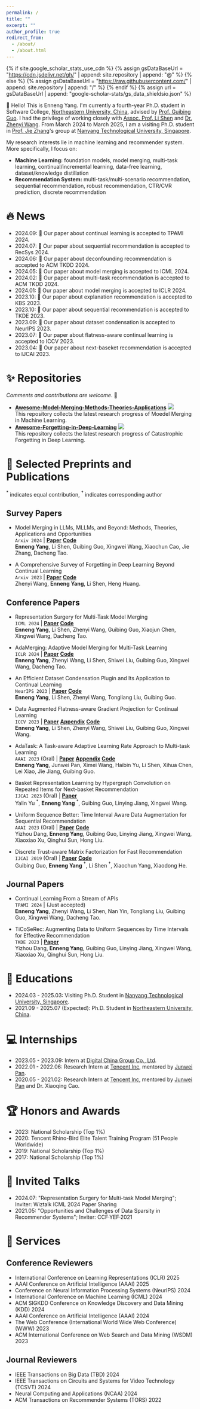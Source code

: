 ```yaml
---
permalink: /
title: ""
excerpt: ""
author_profile: true
redirect_from: 
  - /about/
  - /about.html
---
```


{% if site.google_scholar_stats_use_cdn %}
{% assign gsDataBaseUrl = "https://cdn.jsdelivr.net/gh/" | append: site.repository | append: "@" %}
{% else %}
{% assign gsDataBaseUrl = "https://raw.githubusercontent.com/" | append: site.repository | append: "/" %}
{% endif %}
{% assign url = gsDataBaseUrl | append: "google-scholar-stats/gs_data_shieldsio.json" %}

<span class='anchor' id='about-me'></span>

👋 Hello! This is Enneng Yang. 
I'm currently a fourth-year Ph.D. student in Software College, [Northeastern University, China](https://www.neu.edu.cn/), advised by [Prof. Guibing Guo](https://guoguibing.github.io/cn/). I had the privilege of working closely with [Assoc. Prof. Li Shen](https://sites.google.com/site/mathshenli/home) and [Dr. Zhenyi Wang](https://sites.google.com/view/zhenyiwang). From March 2024 to March 2025, I am a visiting Ph.D. student in [Prof. Jie Zhang](https://personal.ntu.edu.sg/zhangj/)'s group at [Nanyang Technological University, Singapore](https://www.ntu.edu.sg/).


My research interests lie in machine learning and  recommender system. More specifically, I focus on:
- **Machine Learning:** foundation models, model merging, multi-task learning, continual/incremental learning, data-free learning, dataset/knowledge distillation
- **Recommendation System:** multi-task/multi-scenario recommendation, sequential recommendation, robust recommendation, CTR/CVR prediction, discrete recommendation


# 🔥 News

- 2024.09: 🎉 Our paper about continual learning is accepted to TPAMI 2024.
- 2024.07: 🎉 Our paper about sequential recommendation is accepted to RecSys 2024.
- 2024.06: 🎉 Our paper about deconfounding recommendation is accepted to ACM TKDD 2024.
- 2024.05: 🎉 Our paper about model merging is accepted to ICML 2024.
- 2024.02: 🎉 Our paper about multi-task recommendation is accepted to ACM TKDD 2024.
- 2024.01: 🎉 Our paper about model merging is accepted to ICLR 2024.
- 2023.10: 🎉 Our paper about explanation recommendation is accepted to KBS 2023.
- 2023.10: 🎉 Our paper about sequential recommendation is accepted to TKDE 2023.
- 2023.09: 🎉 Our paper about dataset condensation is accepted to NeurIPS 2023.
- 2023.07: 🎉 Our paper about flatness-aware continual learning is accepted to ICCV 2023.
- 2023.04: 🎉 Our paper about next-baseket recommendation is accepted to IJCAI 2023.

<!-- 
&nbsp;🎉 
&nbsp;🎓 
&nbsp;🏅
-->

# ✨ Repositories

*Comments and contributions are welcome*. 👏

- [**Awesome-Model-Merging-Methods-Theories-Applications**](https://github.com/EnnengYang/Awesome-Model-Merging-Methods-Theories-Applications) [![](https://img.shields.io/github/stars/ennengyang/Awesome-Model-Merging-Methods-Theories-Applications?style=flat&label=Stars&logo=github&labelColor=f6f6f6&color=9cf&logoColor=020d12)](https://github.com/EnnengYang/Awesome-Model-Merging-Methods-Theories-Applications) \
  This repository collects the latest research progress of Moedel Merging in Machine Learning. 
- [**Awesome-Forgetting-in-Deep-Learning**](https://github.com/EnnengYang/Awesome-Forgetting-in-Deep-Learning) [![](https://img.shields.io/github/stars/ennengyang/Awesome-Forgetting-in-Deep-Learning?style=flat&label=Stars&logo=github&labelColor=f6f6f6&color=9cf&logoColor=020d12)](https://github.com/EnnengYang/Awesome-Forgetting-in-Deep-Learning) \
  This repository collects the latest research progress of Catastrophic Forgetting in Deep Learning.

<!-- 
# 📝 Selected Preprints 

- Model Merging in LLMs, MLLMs, and Beyond: Methods, Theories, Applications and Opportunities \
  `Arxiv 2024` <font color="red">Survery Paper</font> | [**Paper**](https://arxiv.org/pdf/2408.07666) [**Code**](https://github.com/EnnengYang/Awesome-Model-Merging-Methods-Theories-Applications) \
  **Enneng Yang**, Li Shen, Guibing Guo, Xingwei Wang, Xiaochun Cao, Jie Zhang, Dacheng Tao.
  
- A Comprehensive Survey of Forgetting in Deep Learning Beyond Continual Learning \
  `Arxiv 2023` <font color="red">Survery Paper</font>  | [**Paper**](https://arxiv.org/pdf/2307.09218) [**Code**](https://github.com/EnnengYang/Awesome-Forgetting-in-Deep-Learning) \
  Zhenyi Wang, **Enneng Yang**, Li Shen, Heng Huang.
-->

  
# 📝 Selected Preprints and Publications 

<!-- -
<a href="https://www.ccf.org.cn/Academic_Evaluation/By_category/" class="btn btn-sm z-depth-0" role="button" target="_blank" style="font-size:14px;">[CCF-Rank]</a>
<a href="https://www.caai.cn/index.php?s=/home/article/detail/id/3445.html" class="btn btn-sm z-depth-0" role="button" target="_blank" style="font-size:14px;">[CCAI-Rank]</a>
<a href="http://portal.core.edu.au/conf-ranks/" class="btn btn-sm z-depth-0" role="button" target="_blank" style="font-size:14px;">[CORE-Rank (conf)]</a>
<a href="http://portal.core.edu.au/jnl-ranks/" class="btn btn-sm z-depth-0" role="button" target="_blank" style="font-size:14px;">[CORE-Rank (jnl)]</a>
-->

[comment]: <> (<div class='paper-box'><div class='paper-box-image'><div><div class="badge">CVPR 2016</div><img src='images/500x300.png' alt="sym" width="100%"></div></div>)
[comment]: <> (<div class='paper-box-text' markdown="1">)
[comment]: <> ([Deep Residual Learning for Image Recognition]&#40;https://openaccess.thecvf.com/content_cvpr_2016/papers/He_Deep_Residual_Learning_CVPR_2016_paper.pdf&#41;)
[comment]: <> (**Kaiming He**, Xiangyu Zhang, Shaoqing Ren, Jian Sun)
[comment]: <> ([**Project**]&#40;https://scholar.google.com/citations?view_op=view_citation&hl=zh-CN&user=DhtAFkwAAAAJ&citation_for_view=DhtAFkwAAAAJ:ALROH1vI_8AC&#41; <strong><span class='show_paper_citations' data='DhtAFkwAAAAJ:ALROH1vI_8AC'></span></strong>)
[comment]: <> (- Lorem ipsum dolor sit amet, consectetur adipiscing elit. Vivamus ornare aliquet ipsum, ac tempus justo dapibus sit amet. )
[comment]: <> (</div>)
[comment]: <> (</div>)

$^{\ast}$ indicates equal contribution, $^{\dagger}$ indicates corresponding author

## Survey Papers

- Model Merging in LLMs, MLLMs, and Beyond: Methods, Theories, Applications and Opportunities \
  `Arxiv 2024` | [**Paper**](https://arxiv.org/pdf/2408.07666) [**Code**](https://github.com/EnnengYang/Awesome-Model-Merging-Methods-Theories-Applications) \
  **Enneng Yang**, Li Shen, Guibing Guo, Xingwei Wang, Xiaochun Cao, Jie Zhang, Dacheng Tao.
  
- A Comprehensive Survey of Forgetting in Deep Learning Beyond Continual Learning \
  `Arxiv 2023` | [**Paper**](https://arxiv.org/pdf/2307.09218) [**Code**](https://github.com/EnnengYang/Awesome-Forgetting-in-Deep-Learning) \
  Zhenyi Wang, **Enneng Yang**, Li Shen, Heng Huang.
  
## Conference Papers

- Representation Surgery for Multi-Task Model Merging\
  `ICML 2024` | [**Paper**](https://openreview.net/pdf?id=Sbl2keQEML) [**Code**](https://github.com/EnnengYang/RepresentationSurgery)  \
  **Enneng Yang**, Li Shen, Zhenyi Wang, Guibing Guo, Xiaojun Chen, Xingwei Wang, Dacheng Tao.

- AdaMerging: Adaptive Model Merging for Multi-Task Learning\
  `ICLR 2024` | [**Paper**](https://openreview.net/pdf?id=nZP6NgD3QY) [**Code**](https://github.com/EnnengYang/AdaMerging)  \
  **Enneng Yang**, Zhenyi Wang, Li Shen, Shiwei Liu, Guibing Guo, Xingwei Wang, Dacheng Tao.

- An Efficient Dataset Condensation Plugin and Its Application to Continual Learning\
  `NeurIPS 2023` | [**Paper**](https://openreview.net/pdf?id=Murj6wcjRw) [**Code**](https://github.com/EnnengYang/An-Efficient-Dataset-Condensation-Plugin)  \
  **Enneng Yang**, Li Shen, Zhenyi Wang, Tongliang Liu, Guibing Guo.

- Data Augmented Flatness-aware Gradient Projection for Continual Learning\
  `ICCV 2023` | [**Paper**](https://openaccess.thecvf.com/content/ICCV2023/papers/Yang_Data_Augmented_Flatness-aware_Gradient_Projection_for_Continual_Learning_ICCV_2023_paper.pdf)  [**Appendix**](https://openaccess.thecvf.com/content/ICCV2023/supplemental/Yang_Data_Augmented_Flatness-aware_ICCV_2023_supplemental.pdf) [**Code**](https://github.com/EnnengYang/DFGP)   \
  **Enneng Yang**, Li Shen, Zhenyi Wang, Shiwei Liu, Guibing Guo, Xingwei Wang.

- AdaTask: A Task-aware Adaptive Learning Rate Approach to Multi-task Learning\
  `AAAI 2023` (Oral) | [**Paper**](https://ojs.aaai.org/index.php/AAAI/article/view/26275)  [**Appendix**](https://arxiv.org/pdf/2211.15055)  [**Code**](https://github.com/EnnengYang/AdaTask)  \
  **Enneng Yang**, Junwei Pan, Ximei Wang, Haibin Yu, Li Shen, Xihua Chen, Lei Xiao, Jie Jiang, Guibing Guo.

- Basket Representation Learning by Hypergraph Convolution on Repeated Items for Next-basket Recommendation\
  `IJCAI 2023` (Oral) | [**Paper**](https://www.ijcai.org/proceedings/2023/0268.pdf) \
  Yalin Yu $^{\ast}$, **Enneng Yang** $^{\ast}$,  Guibing Guo, Linying Jiang, Xingwei Wang.

- Uniform Sequence Better: Time Interval Aware Data Augmentation for Sequential Recommendation\
  `AAAI 2023` (Oral) | [**Paper**](https://ojs.aaai.org/index.php/AAAI/article/view/25540) [**Code**](https://github.com/KingGugu/TiCoSeRec)\
 Yizhou Dang, **Enneng Yang**, Guibing Guo, Linying Jiang, Xingwei Wang, Xiaoxiao Xu, Qinghui Sun, Hong Liu.

- Discrete Trust-aware Matrix Factorization for Fast Recommendation\
  `IJCAI 2019` (Oral) | [**Paper**](https://www.ijcai.org/proceedings/2019/0191.pdf) [**Code**](https://github.com/EnnengYang/DTMF)\
 Guibing Guo, **Enneng Yang** $^{\dagger}$, Li Shen $^{\dagger}$, Xiaochun Yang, Xiaodong He.

## Journal Papers
- Continual Learning From a Stream of APIs \
  `TPAMI 2024` | (Just accepted) \
  **Enneng Yang**, Zhenyi Wang, Li Shen, Nan Yin, Tongliang Liu, Guibing Guo, Xingwei Wang, Dacheng Tao.
  
- TiCoSeRec: Augmenting Data to Uniform Sequences by Time Intervals for Effective Recommendation\
  `TKDE 2023` | [**Paper**](https://ieeexplore.ieee.org/document/10285049) \
  Yizhou Dang, **Enneng Yang**, Guibing Guo, Linying Jiang, Xingwei Wang, Xiaoxiao Xu, Qinghui Sun, Hong Liu.


# 📖 Educations

- 2024.03 - 2025.03: Visiting Ph.D. Student in [Nanyang Technological University, Singapore](https://www.ntu.edu.sg/).
- 2021.09 - 2025.07 (Expected): Ph.D. Student in [Northeastern University, China](https://www.neu.edu.cn/).

<!--
- 2018.09 - 2021.07: M.S. Student in [Northeastern University, China](https://www.neu.edu.cn/).
-->


# 💻 Internships

- 2023.05 - 2023.09: Intern at [Digital China Group Co., Ltd](https://www.digitalchina.com/).
- 2022.01 - 2022.06: Research Intern at [Tencent Inc](https://www.tencent.com/), mentored by [Junwei Pan](https://scholar.google.com/citations?user=sUaBkFkAAAAJ&hl=zh-TW).
- 2020.05 - 2021.02: Research Intern at [Tencent Inc](https://www.tencent.com/), mentored by [Junwei Pan](https://scholar.google.com/citations?user=sUaBkFkAAAAJ&hl=zh-TW) and Dr. Xiaoqing Cao.


# 🏆 Honors and Awards

- 2023: National Scholarship (Top 1%)
- 2020: Tencent Rhino-Bird Elite Talent Training Program (51 People Worldwide)
- 2019: National Scholarship (Top 1%)
- 2017: National Scholarship (Top 1%)


# 💬 Invited Talks
- 2024.07: "Representation Surgery for Multi-task Model Merging"; Inviter: Wiztalk ICML 2024 Paper Sharing
- 2021.05: "Opportunities and Challenges of Data Sparsity in Recommender Systems"; Inviter: CCF·YEF·2021 


# 🔖 Services

## Conference Reviewers
  - International Conference on Learning Representations (ICLR) 2025
  - AAAI Conference on Artificial Intelligence (AAAI) 2025
  - Conference on Neural Information Processing Systems (NeurIPS) 2024
  - International Conference on Machine Learning (ICML) 2024
  - ACM SIGKDD Conference on Knowledge Discovery and Data Mining (KDD) 2024
  - AAAI Conference on Artificial Intelligence (AAAI) 2024
  - The Web Conference (International World Wide Web Conference) (WWW) 2023
  - ACM International Conference on Web Search and Data Mining (WSDM) 2023
    
## Journal Reviewers
  - IEEE Transactions on Big Data (TBD) 2024
  - IEEE Transactions on Circuits and Systems for Video Technology (TCSVT) 2024
  - Neural Computing and Applications (NCAA) 2024
  - ACM Transactions on Recommender Systems (TORS) 2022

<!--
# 💬 Contact
- Address 1: Northeastern University, No.195, Chuangxin Road, Hunnan District, Shenyang City, Liaoning Province, P.R.China, 110169.
- Address 2: Nanyang Technological University, 50 Nanyang Avenue, Singapore, 639798. (Current Address)
- Email: ennengyang(at)stumail.neu.edu.cn / n2308949l(at)e.ntu.edu.sg
-->

<!--
 <table style="width:100%;border:0px;border-spacing:0px;border-collapse:separate;margin-right:auto;margin-left:auto;">
   <tbody>
    <tr>
      <td style="padding:20px;width:100%;vertical-align:middle">
	 <ul>
        <a href="https://clustrmaps.com/site/1c198"  title="Visit tracker"><img src="//www.clustrmaps.com/map_v2.png?d=VpGBneeI-MwDastez2HedbbwUkUbavdcRS1CXm0GcfA&cl=ffffff" /> </a>
	     </ul>
      </td>
   </tr>
  </tbody>
 </table>
-->

